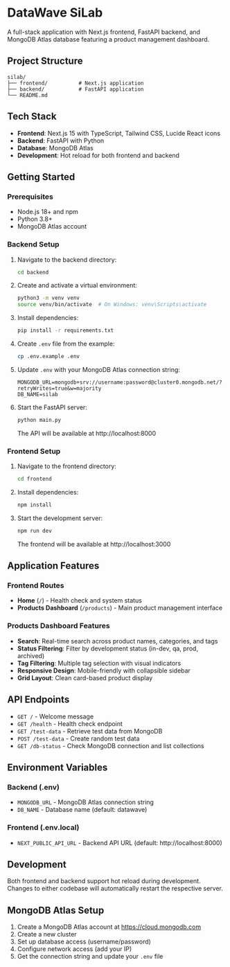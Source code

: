 # DataWave SiLab

A full-stack application with Next.js frontend, FastAPI backend, and MongoDB Atlas database featuring a product management dashboard.

## Project Structure

```
silab/
├── frontend/          # Next.js application
├── backend/           # FastAPI application
└── README.md
```

## Tech Stack

- **Frontend**: Next.js 15 with TypeScript, Tailwind CSS, Lucide React icons
- **Backend**: FastAPI with Python
- **Database**: MongoDB Atlas
- **Development**: Hot reload for both frontend and backend

## Getting Started

### Prerequisites

- Node.js 18+ and npm
- Python 3.8+
- MongoDB Atlas account

### Backend Setup

1. Navigate to the backend directory:
   ```bash
   cd backend
   ```

2. Create and activate a virtual environment:
   ```bash
   python3 -m venv venv
   source venv/bin/activate  # On Windows: venv\Scripts\activate
   ```

3. Install dependencies:
   ```bash
   pip install -r requirements.txt
   ```

4. Create `.env` file from the example:
   ```bash
   cp .env.example .env
   ```

5. Update `.env` with your MongoDB Atlas connection string:
   ```
   MONGODB_URL=mongodb+srv://username:password@cluster0.mongodb.net/?retryWrites=true&w=majority
   DB_NAME=silab
   ```

6. Start the FastAPI server:
   ```bash
   python main.py
   ```

   The API will be available at http://localhost:8000

### Frontend Setup

1. Navigate to the frontend directory:
   ```bash
   cd frontend
   ```

2. Install dependencies:
   ```bash
   npm install
   ```

3. Start the development server:
   ```bash
   npm run dev
   ```

   The frontend will be available at http://localhost:3000

## Application Features

### Frontend Routes
- **Home** (`/`) - Health check and system status
- **Products Dashboard** (`/products`) - Main product management interface

### Products Dashboard Features
- **Search**: Real-time search across product names, categories, and tags
- **Status Filtering**: Filter by development status (in-dev, qa, prod, archived)
- **Tag Filtering**: Multiple tag selection with visual indicators
- **Responsive Design**: Mobile-friendly with collapsible sidebar
- **Grid Layout**: Clean card-based product display

## API Endpoints

- `GET /` - Welcome message
- `GET /health` - Health check endpoint
- `GET /test-data` - Retrieve test data from MongoDB
- `POST /test-data` - Create random test data
- `GET /db-status` - Check MongoDB connection and list collections

## Environment Variables

### Backend (.env)
- `MONGODB_URL` - MongoDB Atlas connection string
- `DB_NAME` - Database name (default: datawave)

### Frontend (.env.local)
- `NEXT_PUBLIC_API_URL` - Backend API URL (default: http://localhost:8000)

## Development

Both frontend and backend support hot reload during development. Changes to either codebase will automatically restart the respective server.

## MongoDB Atlas Setup

1. Create a MongoDB Atlas account at https://cloud.mongodb.com
2. Create a new cluster
3. Set up database access (username/password)
4. Configure network access (add your IP)
5. Get the connection string and update your `.env` file
